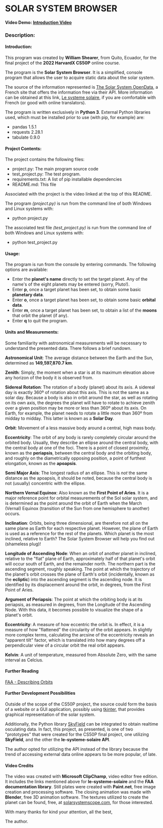 # SOLAR SYSTEM BROWSER

#### Video Demo:  [Introduction Video](https://youtu.be/HlEc_I9S2pI)

### Description:

#### Introduction:

This program was created by **William Shearer**, from Quito, Ecuador, for the final project of the **2022 HarvardX CS50P** online course.

The program is the **Solar System Browser**. It is a simplified, console program that allows the user to acquire static data about the solar system.

The source of the information represented is [The Solar System OpenData](https://api.le-systeme-solaire.net/en/), a French site that offers the information free via their API. More information can be obtained at this link, [Le systeme solaire](https://www.le-systeme-solaire.net/), if you are comfortable with French (or good with online translators).

The program is written exclusively in **Python 3**. External Python libraries used, which must be installed prior to use (with pip, for example) are:

- pandas 1.5.1
- requests 2.28.1
- tabulate 0.9.0

#### Project Contents:

The project contains the following files:

- project.py: The main program source code
- test_project.py: The test program.
- requirements.txt: A list of pip installable dependencies
- README.md: This file

Associated with the project is the video linked at the top of this README.

The program *(project.py)* is run from the command line of both Windows and Linux systems with:

- python project.py

The asscoiated test file *(test_project.py)* is run from the command line of both Windows and Linux systems with:

- python test_project.py

#### Usage:

The program is run from the console by entering commands. The following options are available:

- Enter the **planet's name** directly to set the target planet. Any of the name's of the eight planets may be entered (sorry, Pluto!).
- Enter **p**, once a target planet has been set, to obtain some basic **planetary data**.
- Enter **o**, once a target planet has been set, to obtain some basic **orbital data**.
- Enter **m**, once a target planet has been set, to obtain a list of the **moons** that orbit the planet (if any).
- Enter **q** to quit the program.

#### Units and Measurements:

Some familiarity with astronomical measurements will be necessary to understand the presented data. There follows a brief rundown.

**Astronomical Unit**: The average distance between the Earth and the Sun, determined as **149,597,870.7 km**.

**Zenith**: Simply, the moment when a star is at its maximum elevation above any horizon of the body it is observed from.

**Sidereal Rotation**: The rotation of a body (planet) about its axis. A sidereal day is exactly 360º of rotation about this axis. This is not the same as a solar day. Because a body is also in orbit around the star, as well as rotating on its own axis, the degrees the planet will have to rotate to achieve zenith over a given position may be more or less than 360º about its axis. On Earth, for example, the planet needs to rotate a little more than 360º from midday to midday. This latter is known as a **Solar Day**.

**Orbit**: Movement of a less massive body around a central, high mass body.

**Eccentricity**: The orbit of any body is rarely completely circular around the orbited body. Usually, they describe an ellipse around the central body, with the central body at one of the foci. There is a point of closest proximity, known as the **periapsis**, between the central body and the orbiting body, and roughly on the diametrically opposing position, a point of furthest elongation, known as the **apoapsis**.

**Semi Major Axis**: The longest radius of an ellipse. This is *not* the same distance as the apoapsis, it should be noted, because the central body is not (usually) concentric with the ellipse.

**Northern Vernal Equinox**: Also known as the **First Point of Aries**. It is a major reference point for orbital measurements of the Sol solar system, and is determined as the point around the orbit of Earth when the March (Vernal) Equinox (transition of the Sun from one hemisphere to another) occurs.

**Inclination**: Orbits, being three dimensional, are therefore not all on the same plane as Earth for each respective planet. However, the plane of Earth is used as a reference for the rest of the planets. Which planet is the most inclined, relative to Earth? The Solar System Browser will help you find out (shameless plug)!

**Longitude of Ascending Node**: When an orbit of another planet in inclined, relative to the "flat" plane of Earth, approximately half of that planet's orbit will occur south of Earth, and the remainder north. The northern part is the ascending segment, roughly speaking. The point at which the trajectory of the planet's orbit crosses the plane of Earth's orbit (incidentally, known as the **ecliptic**) into the ascending segment is the ascending node. It is identified by its displacement around the orbit, in degrees, from the First Point of Aries.

**Argument of Periapsis**: The point at which the orbiting body is at its periapsis, as measured in degrees, from the Longitude of the Ascending Node. With this data, it becomes possible to visualize the shape of a planet's orbit.

**Eccentricity**: A measure of how eccentric the orbit is. In effect, it is a measure of how "flattened" the circularity of the orbit appears. In slightly more complex terms, calculating the arcsine of the eccentricity reveals an "apparent tilt" factor, which is translated into how many degrees off a perpendicular view of a circular orbit the real orbit appears.

**Kelvin**: A unit of temperature, measured from Absolute Zero, with the same interval as Celcius.

#### Further Reading

[FAA - Describing Orbits](https://www.faa.gov/about/office_org/headquarters_offices/avs/offices/aam/cami/library/online_libraries/aerospace_medicine/tutorial/media/iii.4.1.4_describing_orbits.pdf)

#### Further Development Possibilities

Outside of the scope of the CS50P project, the source could form the basis of a website or a GUI application, possibly using [tkinter](https://docs.python.org/3/library/tkinter.html), that provides graphical representation of the solar system.

Additionally, the Python library [SkyField](https://rhodesmill.org/skyfield/) can be integrated to obtain realtime osculating data. In fact, this project, as presented, is one of two "prototypes" that were created for the CS50P final project, one utilizing **SkyField**, and the other the **le-systeme-solaire API**.

The author opted for utilizing the API instead of the library because the trend of accessing external data online appears to be more popular, of late.

#### Video Credits

The video was created with **Microsoft ClipChamp**, video editor free edition. It includes the links mentioned above for **le-systeme-solaire** and the **FAA documentation library**. Still plates were created with **Paint.net**, free image creation and processing software. The closing animation was made with **Blender**, free 3D animation software. The textures utilized to create the planet can be found, free, at [solarsystemscope.com](https://www.solarsystemscope.com/textures/), for those interested.

With many thanks for kind your attention, all the best,

The author.